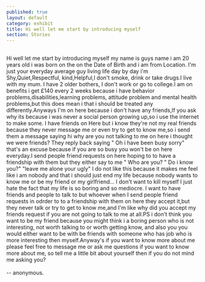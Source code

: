 ```yaml
---
published: true
layout: default
category: exhibit
title: Hi well let me start by introducing myself
section: Stories
---
```


## 

Hi well let me start by introducing myself my name is guys name i am 20 years old i was born on the on the Date of Birth and i am from Location. I'm just your everyday average guy living life day by day i'm Shy,Quiet,Respectful, kind,Helpful,I don't smoke, drink or take drugs.I live with my mum. I have 2 older bothers, I don't work or go to college.I am on benefits i get £140 every 2 weeks because i have behavior problems,disabilities,learning problems, attitude problem and mental health problems,but this does mean i that i should be treated any differently.Anyways I'm on here because i don't have any friends,If you ask why its because i was never a social person growing up,so i use the internet to make some. I have friends on Here but i know they're not my real friends because they never message me or even try to get to know me,so i send them a message saying hi why are you not talking to me on here i thought we were friends? They reply back saying " Oh i have been busy sorry" that's an excuse because if you are so busy you won't be on here everyday.I send people friend requests on here hoping to to have a friendship with them but they either say to me " Who are you? " Do i know you?" "leave me alone your ugly" I do not like this because it makes me feel like i am nobody and that i should just end my life because nobody wants to know me or be my friend or my girlfriend... I don't want to kill myself I just hate the fact that my life is so boring and so mediocre. I want to have friends and people to talk to but whoever when I send people friend requests in odrder to to a friendship with them on here they accept it,but they never talk or try to get to know me,and I'm like why did you accept my friends request if you are not going to talk to me at all.PS i don't think you want to be my friend because you might think i a boring person who is not interesting, not worth talking to or worth getting know, and also you you would either want to be with be friends with someone who has job who is more interesting then myself.Anyway's if you want to know more about me please feel free to message me or ask me questions if you want to know more about me, so tell me a little bit about yourself then if you do not mind me asking you?
<br><br>
-- anonymous.